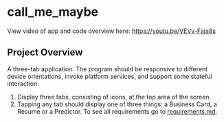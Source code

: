 # call_me_maybe

View video of app and code overview here: https://youtu.be/VEVv-Faja8s

## Project Overview
A three-tab application. The program should be responsive to different device orientations, invoke platform services, and support some stateful interaction.
1. Display three tabs, consisting of icons, at the top area of the screen.
2. Tapping any tab should display one of three things: a Business Card, a Resume or a Predictor.
To see all requirements go to [requirements.md](/requirements.md).

